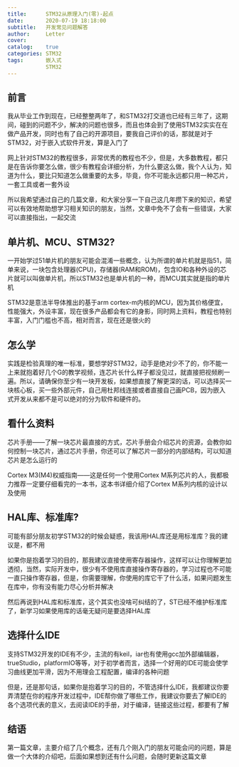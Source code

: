 ```yaml
---
title:      STM32从原理入门(零)-起点
date:       2020-07-19 18:18:00
subtitle:   开发常见问题解答
author:     Letter
cover:      
catalog:    true
categories: STM32
tags:       嵌入式
            STM32
---
```


## 前言

我从毕业工作到现在，已经整整两年了，和STM32打交道也已经有三年了，这期间，碰到的问题不少，解决的问题也很多，而且也体会到了使用STM32实实在在做产品开发，同时也有了自己的开源项目，要我自己评价的话，那就是对于STM32，对于嵌入式软件开发，算是入门了

网上针对STM32的教程很多，非常优秀的教程也不少，但是，大多数教程，都只是在告诉你要怎么做，很少有教程会详细分析，为什么要这么做，我个人认为，知道为什么，要比只知道怎么做重要的太多，毕竟，你不可能永远都只用一种芯片，一套工具或者一套外设

所以我希望通过自己的几篇文章，和大家分享一下自己这几年攒下来的知识，希望可以有效地帮助想学习相关知识的朋友，当然，文章中免不了会有一些错误，大家可以直接指出，一起交流

## 单片机、MCU、STM32?

一开始学过51单片机的朋友可能会混淆一些概念，认为所谓的单片机就是指51，简单来说，一块包含处理器(CPU)，存储器(RAM和ROM)，包含IO和各种外设的芯片就可以叫做单片机，所以STM32也是单片机的一种，而MCU其实就是指的单片机

STM32是意法半导体推出的基于arm cortex-m内核的MCU，因为其价格便宜，性能强大，外设丰富，现在很多产品都会有它的身影，同时网上资料，教程也特别丰富，入门门槛也不高，相对而言，现在还是很火的

## 怎么学

实践是检验真理的唯一标准，要想学好STM32，动手是绝对少不了的，你不能一上来就抱着好几个G的教学视频，连芯片长什么样子都没见过，就直接把视频刷一遍。所以，请确保你至少有一块开发板，如果想直接了解更深的话，可以选择买一块核心板，买一些外部元件，自己用杜邦线连接或者直接自己画PCB，因为嵌入式开发从来都不是可以绝对的分为软件和硬件的。

## 看什么资料

芯片手册——了解一块芯片最直接的方式，芯片手册会介绍芯片的资源，会教你如何控制一块芯片，通过芯片手册，你还可以了解芯片一部分的内部结构，可以知道芯片是怎么运行的

Cortex M3(M4)权威指南——这是任何一个使用Cortex M系列芯片的人，我都极力推荐一定要仔细看完的一本书，这本书详细介绍了Cortex M系列内核的设计以及使用

## HAL库、标准库?

可能有部分朋友初学STM32的时候会疑惑，我该用HAL库还是用标准库？我的建议是，都不用

如果你是抱着学习的目的，那我建议直接使用寄存器操作，这样可以让你理解更加透彻，当然，实际开发中，很少有不使用库直接操作寄存器的，学习过程也不可能一直只操作寄存器，但是，你需要理解，你使用的库它干了什么活，如果问题发生在库中，你有没有能力尽心分析并解决

然后再说到HAL库和标准库，这个其实也没啥可纠结的了，ST已经不维护标准库了，新学习如果使用库的话毫无疑问是要选择HAL库

## 选择什么IDE

支持STM32开发的IDE有不少，主流的有keil，iar也有使用gcc加外部编辑器，trueStudio，platformIO等等，对于初学者而言，选择一个好用的IDE可能会使学习曲线更加平滑，因为不用理会工程配置，编译的各种问题

但是，还是那句话，如果你是抱着学习的目的，不管选择什么IDE，我都建议你要弄清楚在你的程序开发过程中，IDE帮你做了哪些工作，我建议你要去了解IDE的各个选项代表的意义，去阅读IDE的手册，对于编译，链接这些过程，都要有了解

## 结语

第一篇文章，主要介绍了几个概念，还有几个刚入门的朋友可能会问的问题，算是做一个大体的介绍吧，后面如果想到还有什么问题，会随时更新这篇文章
